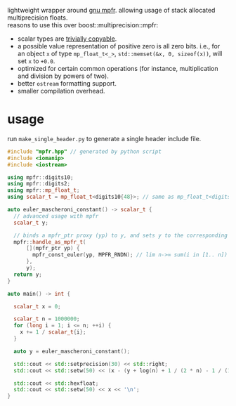 lightweight wrapper around [gnu mpfr](https://www.mpfr.org/). allowing usage of stack allocated multiprecision floats.  
reasons to use this over boost::multiprecision::mpfr:
  - scalar types are [trivially copyable](https://en.cppreference.com/w/cpp/named_req/TriviallyCopyable).
  - a possible value representation of positive zero is all zero bits. i.e., for an object `x` of type `mp_float_t<_>`, `std::memset(&x, 0, sizeof(x))`, will set `x` to `+0.0`.
  - optimized for certain common operations (for instance, multiplication and division by powers of two).
  - better `ostream` formatting support.
  - smaller compilation overhead.
 
# usage
run `make_single_header.py` to generate a single header include file.

```cpp
#include "mpfr.hpp" // generated by python script
#include <iomanip>
#include <iostream>

using mpfr::digits10;
using mpfr::digits2;
using mpfr::mp_float_t;
using scalar_t = mp_float_t<digits10{48}>; // same as mp_float_t<digits2{160}>

auto euler_mascheroni_constant() -> scalar_t {
  // advanced usage with mpfr
  scalar_t y;

  // binds a mpfr_ptr proxy (yp) to y, and sets y to the corresponding value
  mpfr::handle_as_mpfr_t(
      [](mpfr_ptr yp) {
        mpfr_const_euler(yp, MPFR_RNDN); // lim n->∞ sum(i in [1.. n]) 1/i
      },
      y);
  return y;
}

auto main() -> int {

  scalar_t x = 0;

  scalar_t n = 1000000;
  for (long i = 1; i <= n; ++i) {
    x += 1 / scalar_t{i};
  }

  auto y = euler_mascheroni_constant();

  std::cout << std::setprecision(30) << std::right;
  std::cout << std::setw(50) << (x - (y + log(n) + 1 / (2 * n) - 1 / (12 * n * n))) << '\n';

  std::cout << std::hexfloat;
  std::cout << std::setw(50) << x << '\n';
}
```
